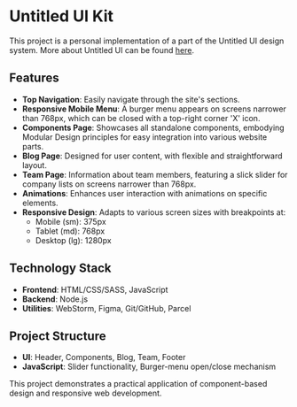 # Untitled UI Kit

This project is a personal implementation of a part of the Untitled UI design system. More about Untitled UI can be found [here](https://www.untitledui.com/).

## Features

- **Top Navigation**: Easily navigate through the site's sections.
- **Responsive Mobile Menu**: A burger menu appears on screens narrower than 768px, which can be closed with a top-right corner 'X' icon.
- **Components Page**: Showcases all standalone components, embodying Modular Design principles for easy integration into various website parts.
- **Blog Page**: Designed for user content, with flexible and straightforward layout.
- **Team Page**: Information about team members, featuring a slick slider for company lists on screens narrower than 768px.
- **Animations**: Enhances user interaction with animations on specific elements.
- **Responsive Design**: Adapts to various screen sizes with breakpoints at:
  - Mobile (sm): 375px
  - Tablet (md): 768px
  - Desktop (lg): 1280px

## Technology Stack

- **Frontend**: HTML/CSS/SASS, JavaScript
- **Backend**: Node.js
- **Utilities**: WebStorm, Figma, Git/GitHub, Parcel

## Project Structure

- **UI**: Header, Components, Blog, Team, Footer
- **JavaScript**: Slider functionality, Burger-menu open/close mechanism

This project demonstrates a practical application of component-based design and responsive web development.

